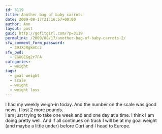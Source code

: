 ```yaml
---
id: 3119
title: Another bag of baby carrots
date: 2009-08-17T21:16:57+00:00
author: Ann
layout: post
guid: http://gofitgirl.com/?p=3119
permalink: /2009/08/17/another-bag-of-baby-carrots-2/
sfw_comment_form_password:
  - 39JXJRgkmCcz
sfw_pwd:
  - ZGOGEGq2r7FA
categories:
  - weight
tags:
  - goal weight
  - scale
  - weight
  - weight loss
---
```

I had my weekly weigh-in today. And the number on the scale was good news. I lost 2 more pounds.  
I am just trying to take one week and and one day at a time. I think I am doing pretty well. And if all continues on track I will be at my goal weight (and maybe a little under) before Curt and I head to Europe.